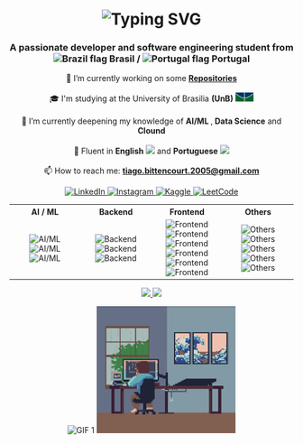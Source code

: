 <h1 align="center">
  <img src="https://readme-typing-svg.herokuapp.com/?font=Quicksand&size=35&center=true&vCenter=true&width=500&height=70&duration=4000&lines=Hello+World!+👋;+I'm+Tiago+Bittencourt!;&color=1E90FF" alt="Typing SVG" />
</h1>

<h3 align="center">
  A passionate developer and software engineering student from 
  <img src="https://cdn-icons-png.flaticon.com/512/197/197386.png" width="13" alt="Brazil flag" />
  Brasil /
  <img src="https://cdn-icons-png.flaticon.com/512/197/197463.png" width="13" alt="Portugal flag" />
  Portugal
</h3>

<p align="center">
  🔭 I’m currently working on some <a href="https://github.com/TiagoSBittencourt?tab=repositories" target="_blank"><strong>Repositories</strong></a><br><br>
  🎓 I'm studying at the University of Brasilia <strong>(UnB)</strong>
  <img src="assets/Logo_UnB.png" alt="UnB Logo" height="16" /><br><br>
  🌱 I’m currently deepening my knowledge of <strong>AI/ML </strong>,<strong> Data Science</strong> and <strong> Clound</strong><br><br>
  💬 Fluent in <strong>English</strong>
  <img src="https://cdn-icons-png.flaticon.com/512/197/197484.png" width="13" />
  and <strong>Portuguese</strong>
  <img src="https://cdn-icons-png.flaticon.com/512/197/197386.png" width="13" /><br><br>
  📫 How to reach me:
  <a href="mailto:tiago.bittencourt.2005@gmail.com" target="_blank">
    <strong>tiago.bittencourt.2005@gmail.com</strong>
  </a>
</p>

<p align="center"> 
  <a href="https://www.linkedin.com/in/tiagosbittencourt/" target="_blank">
    <img src="https://raw.githubusercontent.com/rahuldkjain/github-profile-readme-generator/master/src/images/icons/Social/linked-in-alt.svg" alt="LinkedIn" height="34" width="46" />
  </a>
  <a href="https://instagram.com/tiago._.sb" target="_blank">
    <img src="https://raw.githubusercontent.com/rahuldkjain/github-profile-readme-generator/master/src/images/icons/Social/instagram.svg" alt="Instagram" height="34" width="46" />
  </a>
  <a href="https://www.kaggle.com/tiagosbittencourt" target="_blank">
    <img src="https://raw.githubusercontent.com/rahuldkjain/github-profile-readme-generator/master/src/images/icons/Social/kaggle.svg" alt="Kaggle" height="34" width="46" />
  </a>
  <a href="https://www.leetcode.com/tiago_bittencourt" target="_blank">
    <img src="https://raw.githubusercontent.com/rahuldkjain/github-profile-readme-generator/master/src/images/icons/Social/leet-code.svg" alt="LeetCode" height="34" width="46" />
  </a>
</p>

<div align="center">

<table>
  <tr>
    <th align="center">AI / ML</th>
    <th align="center">Backend</th>
    <th align="center">Frontend</th>
    <th align="center">Others</th>
  </tr>
  <tr>
    <td align="center" width="25%">
      <a target="_blank" rel="noreferrer">
          <img src="https://skillicons.dev/icons?i=py" alt="AI/ML" />
      </a>
      <a target="_blank" rel="noreferrer">
          <img src="https://skillicons.dev/icons?i=tensorflow" alt="AI/ML" />
      </a>
      <a target="_blank" rel="noreferrer">
          <img src="https://skillicons.dev/icons?i=sklearn" alt="AI/ML" />
      </a>
    </td>
    <td align="center" width="25%">
      <a  target="_blank" rel="noreferrer">
          <img src="https://skillicons.dev/icons?i=flask" alt="Backend" />
      </a>
      <a target="_blank" rel="noreferrer">
          <img src="https://skillicons.dev/icons?i=mysql" alt="Backend" />
      </a>
      <a target="_blank" rel="noreferrer">
          <img src="https://skillicons.dev/icons?i=jenkins" alt="Backend" />
      </a>
    </td>
    <td align="center" width="25%">
      <a target="_blank" rel="noreferrer">
          <img src="https://skillicons.dev/icons?i=html" alt="Frontend" />
      </a>
      <a target="_blank" rel="noreferrer">
          <img src="https://skillicons.dev/icons?i=css" alt="Frontend" />
      </a>
      <a target="_blank" rel="noreferrer">
          <img src="https://skillicons.dev/icons?i=js"  alt="Frontend" />
      </a>
      <a target="_blank" rel="noreferrer">
          <img src="https://skillicons.dev/icons?i=ts"  alt="Frontend" />
      </a>
      <a target="_blank" rel="noreferrer">
          <img src="https://skillicons.dev/icons?i=react" alt="Frontend" />
      </a>
      <a target="_blank" rel="noreferrer">
          <img src="https://skillicons.dev/icons?i=tailwind" alt="Frontend" />
      </a>
    </td>
    <td align="center" width="25%">
      <a target="_blank" rel="noreferrer">
          <img src="https://skillicons.dev/icons?i=linux" alt="Others" />
      </a>
      <a  target="_blank" rel="noreferrer">
          <img src="https://skillicons.dev/icons?i=c" alt="Others" />
      </a>
      <a target="_blank" rel="noreferrer">
          <img src="https://skillicons.dev/icons?i=git" alt="Others" />
      </a>
      <a target="_blank" rel="noreferrer">
          <img src="https://skillicons.dev/icons?i=github" alt="Others" />
      </a>
      <a target="_blank" rel="noreferrer">
          <img src="https://skillicons.dev/icons?i=docker" alt="Others" />
      </a>
    </td>
  </tr>
</table>

</div>
<!--
<div style="text-align: center;">
    <img loading="lazy" src="https://leetcard.jacoblin.cool/Tiago_Bittencourt?ext=heatmap&theme=nord&cache=1800" alt="LeetCode Stats"/>
</div> 
-->
<p align="center">
  <a href="https://github.com/TiagoSBittencourt">
    <img loading="lazy" height="160em" src="https://github-readme-stats.vercel.app/api/top-langs/?username=TiagoSBittencourt&layout=compact&langs_count=7&theme=nord&cache_seconds=604800" />
    <img loading="lazy" height="160em" src="https://github-readme-stats.vercel.app/api?username=TiagoSBittencourt&show_icons=true&theme=nord&include_all_commits=true&count_private=true&cache_seconds=604800" />
  </a>
</p>

<p align="center">
  <img 
    src="https://media.giphy.com/media/hrSFdM4rg8VFpXyz2m/giphy.gif" 
    alt="GIF 1" 
    height="225px"
  />
  <img 
    src="./assets/devDayNightPC.gif" 
    alt="GIF 2" 
    height="225px"
  />
</p>
